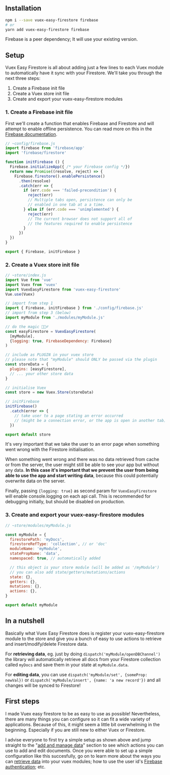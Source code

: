 ## Installation

```bash
npm i --save vuex-easy-firestore firebase
# or
yarn add vuex-easy-firestore firebase
```

Firebase is a peer dependency; It will use your existing version.

## Setup

Vuex Easy Firestore is all about adding just a few lines to each Vuex module to automatically have it sync with your Firestore. We'll take you through the next three steps:

1. Create a Firebase init file
2. Create a Vuex store init file
3. Create and export your vuex-easy-firestore modules

### 1. Create a Firebase init file

First we'll create a function that enables Firebase and Firestore and will attempt to enable offline persistence. You can read more on this in the [Firebase documentation](https://firebase.google.com/docs/firestore/manage-data/enable-offline).

```js
// ~config/firebase.js
import firebase from 'firebase/app' 
import 'firebase/firestore'

function initFirebase () {
  Firebase.initializeApp({ /* your Firebase config */})
  return new Promise((resolve, reject) => {
    Firebase.firestore().enablePersistence()
      .then(resolve)
      .catch(err => {
        if (err.code === 'failed-precondition') {
          reject(err)
          // Multiple tabs open, persistence can only be
          // enabled in one tab at a a time.
        } else if (err.code === 'unimplemented') {
          reject(err)
          // The current browser does not support all of
          // the features required to enable persistence
        }
      })
  })
}

export { Firebase, initFirebase }
```

### 2. Create a Vuex store init file

```js
// ~store/index.js
import Vue from 'vue'
import Vuex from 'vuex'
import VuexEasyFirestore from 'vuex-easy-firestore'
Vue.use(Vuex)

// import from step 1
import { Firebase, initFirebase } from './config/firebase.js'
// import from step 3 (below)
import myModule from './modules/myModule.js'

// do the magic 🧙🏻‍♂️
const easyFirestore = VuexEasyFirestore(
  [myModule],
  {logging: true, FirebaseDependency: Firebase}
)

// include as PLUGIN in your vuex store
// please note that "myModule" should ONLY be passed via the plugin
const storeData = {
  plugins: [easyFirestore],
  // ... your other store data
}

// initialise Vuex
const store = new Vuex.Store(storeData)

// initFirebase
initFirebase()
  .catch(error => {
    // take user to a page stating an error occurred
    // (might be a connection error, or the app is open in another tab)
  })

export default store
```

It's very important that we take the user to an error page when something went wrong with the Firestore initialisation.

When something went wrong and there was no data retrieved from cache or from the server, the user might still be able to see your app but without any data. **In this case it's important that we prevent the user from being able to use the app and start writing data**, because this could potentially overwrite data on the server.

Finally, passing `{logging: true}` as second param for `VuexEasyFirestore` will enable console.logging on each api call. This is recommended for debugging initially, but should be disabled on production.

### 3. Create and export your vuex-easy-firestore modules

```js
// ~store/modules/myModule.js

const myModule = {
  firestorePath: 'myDocs',
  firestoreRefType: 'collection', // or 'doc'
  moduleName: 'myModule',
  statePropName: 'data',
  namespaced: true, // automatically added

  // this object is your store module (will be added as '/myModule')
  // you can also add state/getters/mutations/actions
  state: {},
  getters: {},
  mutations: {},
  actions: {},
}

export default myModule
```

## In a nutshell

Basically what Vuex Easy Firestore does is register your vuex-easy-firestore module to the store and give you a bunch of easy to use actions to retrieve and insert/modify/delete Firestore data.

For **retrieving data**, eg. just by doing `dispatch('myModule/openDBChannel')` the library will automatically retrieve all docs from your Firestore collection called `myDocs` and save them in your state at `myModule.data`.

For **editing data**, you can use `dispatch('myModule/set', {someProp: newVal})` or `dispatch('myModule/insert', {name: 'a new record'})` and all changes will be synced to Firestore!

## First steps

I made Vuex easy firestore to be as easy to use as possible! Nevertheless, there are many things you can configure so it can fit a wide variety of applications. Because of this, it might seem a little bit overwhelming in the beginning. Especially if you are still new to either Vuex or Firestore.

I advise everyone to first try a simple setup as shown above and jump straight to the "[add and manage data](add-and-manage-data.html)" section to see which actions you can use to add and edit documents. Once you were able to set up a simple configuration like this succesfully, go on to learn more about the ways you can [retrieve data](query-data.html#get-data) into your vuex modules; how to use the user id's [Firebase authentication](query-data.html#firestore-authentication); etc.
